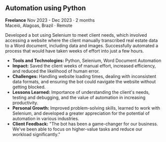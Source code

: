 ## Automation using Python

**Freelance**
Nov 2023 - Dec 2023 · 2 months  
Maceió, Alagoas, Brazil · Remote  

Developed a bot using Selenium to meet client needs, which involved accessing a website where the client manually transcribed real estate data to a Word document, including data and images. Successfully automated a process that would have taken weeks of effort into just a few hours.

- **Tools and Technologies:** Python, Selenium, Word Document Automation
- **Impact:** Saved the client weeks of manual effort, increased efficiency, and reduced the likelihood of
human error.
- **Challenges:** Handling website loading times, dealing with inconsistent data formats, and ensuring the bot
could navigate the website without getting blocked.
- **Lessons Learned:** Importance of understanding the client's needs, testing and debugging, and the
value of automation in increasing productivity.
- **Personal Growth:** Improved problem-solving skills, learned to work with Selenium, and developed a
greater appreciation for the potential of automation in various industries.
- **Client Feedback:** "The bot has been a game-changer for our business. We've
been able to focus on higher-value tasks and reduce our workload significantly."